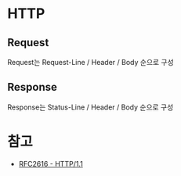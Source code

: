 # HTTP

## Request

Request는 Request-Line / Header / Body 순으로 구성


## Response

Response는 Status-Line / Header / Body 순으로 구성

# 참고

* [RFC2616 - HTTP/1.1](https://tools.ietf.org/html/rfc2616)
